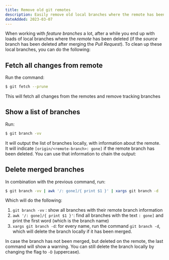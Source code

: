 ```yaml
---
title: Remove old git remotes
description: Easily remove old local branches where the remote has been deleted.
dateAdded: 2023-03-07
---
```


When working with _feature branches_ a lot, after a while you end up with loads of local branches where the _remote_ has been deleted (if the _source_ branch has been deleted after merging the _Pull Request_). To clean up these local branches, you can do the following:

## Fetch all changes from remote

Run the command:

```bash
$ git fetch --prune
```

This will fetch all changes from the remotes and remove tracking branches

## Show a list of branches

Run:

```bash
$ git branch -vv
```

It will output the list of branches locally, with information about the remote. It will indicate `[origin/<remote-branch>: gone]` if the remote branch has been deleted. You can use that information to chain the output:

## Delete merged branches

In combination with the previous command, run:

```bash
$ git branch -vv | awk '/: gone]/{ print $1 }' | xargs git branch -d
```

Which will do the following:

1. `git branch -vv` : show all branches with their remote branch information
2. `awk '/: gone]/{ print $1 }'`: find all branches with the text `: gone]` and print the first word (which is the branch name)
3. `xargs git branch -d`: for every name, run the command `git branch -d`, which will delete the branch locally if it has been merged.

In case the branch has not been merged, but deleted on the remote, the last command will show a warning. You can still delete the branch locally by changing the flag to `-D` (uppercase).
